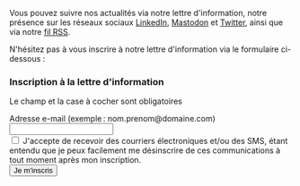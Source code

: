 <script src="../../js/newsletter.js"></script>

<p>Vous pouvez suivre nos actualités via notre lettre d'information, notre présence sur les réseaux sociaux <a href="https://www.linkedin.com/company/accessilibity-lu/">LinkedIn</a>, <a href="https://mas.to/@accessibilityLu">Mastodon</a> et <a href="https://twitter.com/accessibilityLu">Twitter</a>, ainsi que via notre <a href="./news/feed.xml">fil RSS</a>.</p>

<p>N'hésitez pas à vous inscrire à notre lettre d'information via le formulaire ci-dessous&nbsp;:</p>

<h3>Inscription à la lettre d'information</h3>
<p id="output" role="alert"></p>

<form class="newsletter" id="newsletter" method="POST">
    <p>Le champ et la case à cocher sont obligatoires</p>
    <div>
        <label id="sip_email_label" for="sip_email">Adresse e-mail (exemple&thinsp;: nom.prenom@domaine.com)</label>
        <input type="email" 
                maxlength="100"
                id="sip_email" 
                name="sip_email"           
                required 
                title="Veuillez renseigner une adresse e-mail (exemple : jean.reuter@etat.lu)">
    </div>
    <div>
        <input type="checkbox" id="sip_consent" required>
        <label for="sip_consent">J'accepte de recevoir des courriers électroniques et/ou des SMS, étant entendu que je peux facilement me désinscrire de ces communications à tout moment après mon inscription.</label>    
    </div>
    <button type="button" id="submitbtn">Je m'inscris</button>
</form>
